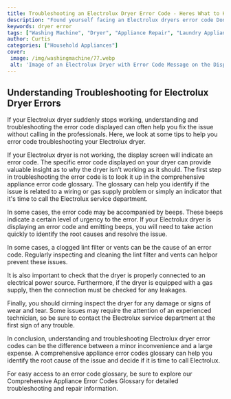 ```yaml
---
title: Troubleshooting an Electrolux Dryer Error Code - Heres What to Know
description: "Found yourself facing an Electrolux dryers error code Dont worry this blog post covers what you need to know to help troubleshoot the problem and get your appliance back up and running"
keywords: dryer error
tags: ["Washing Machine", "Dryer", "Appliance Repair", "Laundry Appliances"]
author: Curtis
categories: ["Household Appliances"]
cover: 
 image: /img/washingmachine/77.webp
 alt: 'Image of an Electrolux Dryer with Error Code Message on the Display'
---
```

## Understanding Troubleshooting for Electrolux Dryer Errors

If your Electrolux dryer suddenly stops working, understanding and troubleshooting the error code displayed can often help you fix the issue without calling in the professionals. Here, we look at some tips to help you error code troubleshooting your Electrolux dryer.

If your Electrolux dryer is not working, the display screen will indicate an error code. The specific error code displayed on your dryer can provide valuable insight as to why the dryer isn't working as it should. The first step in troubleshooting the error code is to look it up in the comprehensive appliance error code glossary. The glossary can help you identify if the issue is related to a wiring or gas supply problem or simply an indicator that it's time to call the Electrolux service department.

In some cases, the error code may be accompanied by beeps. These beeps indicate a certain level of urgency to the error. If your Electrolux dryer is displaying an error code and emitting beeps, you will need to take action quickly to identify the root causes and resolve the issue.

In some cases, a clogged lint filter or vents can be the cause of an error code. Regularly inspecting and cleaning the lint filter and vents can helpor prevent these issues.

It is also important to check that the dryer is properly connected to an electrical power source. Furthermore, if the dryer is equipped with a gas supply, then the connection must be checked for any leakages.

Finally, you should cirming inspect the dryer for any damage or signs of wear and tear. Some issues may require the attention of an experienced technician, so be sure to contact the Electrolux service department at the first sign of any trouble.

In conclusion, understanding and troubleshooting Electrolux dryer error codes can be the difference between a minor inconvenience and a large expense. A comprehensive appliance error codes glossary can help you identify the root cause of the issue and decide if it is time to call Electrolux.

For easy access to an error code glossary, be sure to explore our Comprehensive Appliance Error Codes Glossary for detailed troubleshooting and repair information.
